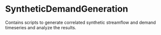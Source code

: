 # SyntheticDemandGeneration
Contains scripts to generate correlated synthetic streamflow and demand timeseries and analyze the results. 
